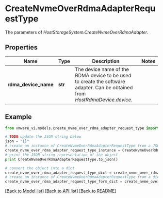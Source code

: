 # CreateNvmeOverRdmaAdapterRequestType

The parameters of *HostStorageSystem.CreateNvmeOverRdmaAdapter*. 

## Properties
Name | Type | Description | Notes
------------ | ------------- | ------------- | -------------
**rdma_device_name** | **str** | The device name of the RDMA device to be used to create the software adapter. Can be obtained from *HostRdmaDevice.device*.  | 

## Example

```python
from vmware_vi.models.create_nvme_over_rdma_adapter_request_type import CreateNvmeOverRdmaAdapterRequestType

# TODO update the JSON string below
json = "{}"
# create an instance of CreateNvmeOverRdmaAdapterRequestType from a JSON string
create_nvme_over_rdma_adapter_request_type_instance = CreateNvmeOverRdmaAdapterRequestType.from_json(json)
# print the JSON string representation of the object
print CreateNvmeOverRdmaAdapterRequestType.to_json()

# convert the object into a dict
create_nvme_over_rdma_adapter_request_type_dict = create_nvme_over_rdma_adapter_request_type_instance.to_dict()
# create an instance of CreateNvmeOverRdmaAdapterRequestType from a dict
create_nvme_over_rdma_adapter_request_type_form_dict = create_nvme_over_rdma_adapter_request_type.from_dict(create_nvme_over_rdma_adapter_request_type_dict)
```
[[Back to Model list]](../README.md#documentation-for-models) [[Back to API list]](../README.md#documentation-for-api-endpoints) [[Back to README]](../README.md)


